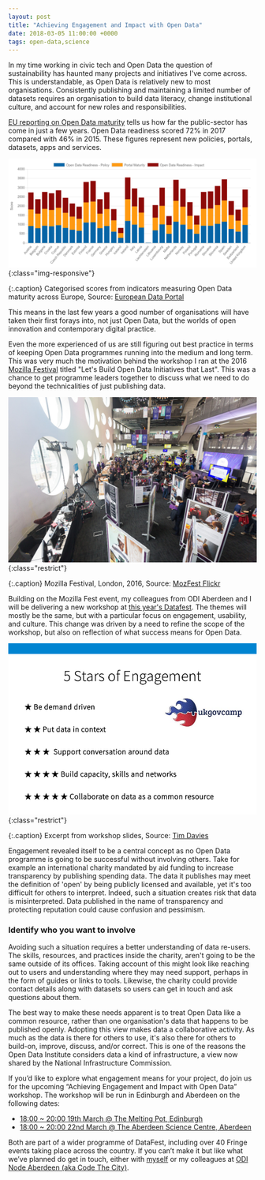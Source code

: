 ```yaml
---
layout: post
title: "Achieving Engagement and Impact with Open Data"
date: 2018-03-05 11:00:00 +0000
tags: open-data,science
---
```


In my time working in civic tech and Open Data the question of sustainability has haunted many projects and initiatives I've come across. This is understandable, as Open Data is relatively new to most organisations. Consistently publishing and maintaining a limited number of datasets requires an organisation to build data literacy, change institutional culture, and account for new roles and responsibilities.

[EU reporting on Open Data maturity](https://www.europeandataportal.eu/en/highlights/open-data-maturity-europe-2017) tells us how far the public-sector has come in just a few years. Open Data readiness scored 72% in 2017 compared with 46% in 2015. These figures represent new policies, portals, datasets, apps and services.

![Open Data maturity across Europe](/assets/images/open-data-maturity.png){:class="img-responsive"}

{:.caption}
Categorised scores from indicators measuring Open Data maturity across Europe, Source: [European Data Portal](https://www.europeandataportal.eu/dashboard#2017)

This means in the last few years a good number of organisations will have taken their first forays into, not just Open Data, but the worlds of open innovation and contemporary digital practice.

Even the more experienced of us are still figuring out best practice in terms of keeping Open Data programmes running into the medium and long term. This was very much the motivation behind the workshop I ran at the 2016 [Mozilla Festival](https://mozillafestival.org) titled "Let's Build Open Data Initiatives that Last". This was a chance to get programme leaders together to discuss what we need to do beyond the technicalities of just publishing data.

![Mozilla Festival](/assets/images/mozfest.jpg){:class="restrict"}

{:.caption}
Mozilla Festival, London, 2016, Source: [MozFest Flickr](https://www.flickr.com/photos/mozfest/30004707293/in/album-72157672259755823/)

Building on the Mozilla Fest event, my colleagues from ODI Aberdeen and I will be delivering a new workshop at [this year's Datafest](https://www.datafest.global/events/). The themes will mostly be the same, but with a particular focus on engagement, usability, and culture. This change was driven by a need to refine the scope of the workshop, but also on reflection of what success means for Open Data.

![5 Stars of Engagement](/assets/images/engagement.png){:class="restrict"}

{:.caption}
Excerpt from workshop slides, Source: [Tim Davies](www.timdavies.org.uk/2012/01/21/5-stars-of-open-data-engagement/)

Engagement revealed itself to be a central concept as no Open Data programme is going to be successful without involving others. Take for example an international charity mandated by aid funding to increase transparency by publishing spending data. The data it publishes may meet the definition of 'open' by being publicly licensed and available, yet it's too difficult for others to interpret. Indeed, such a situation creates risk that data is misinterpreted. Data published in the name of transparency and protecting reputation could cause confusion and pessimism.

### Identify who you want to involve

Avoiding such a situation requires a better understanding of data re-users. The skills, resources, and practices inside the charity, aren't going to be the same outside of its offices. Taking account of this might look like reaching out to users and understanding where they may need support, perhaps in the form of guides or links to tools. Likewise, the charity could provide contact details along with datasets so users can get in touch and ask questions about them.

The best way to make these needs apparent is to treat Open Data like a common resource, rather than one organisation's data that happens to be published openly. Adopting this view makes data a collaborative activity. As much as the data is there for others to use, it's also there for others to build-on, improve, discuss, and/or correct. This is one of the reasons the Open Data Institute considers data a kind of infrastructure, a view now shared by the National Infrastructure Commission.

If you’d like to explore what engagement means for your project, do join us for the upcoming “Achieving Engagement and Impact with Open Data” workshop. The workshop will be run in Edinburgh and Aberdeen on the following dates:

- [18:00 ~ 20:00 19th March @ The Melting Pot, Edinburgh](https://www.eventbrite.co.uk/e/achieving-engagement-impact-with-open-data-tickets-42463078210)
- [18:00 ~ 20:00 22nd March @ The Aberdeen Science Centre, Aberdeen](https://www.eventbrite.co.uk/e/achieving-engagement-impact-with-open-data-aberdeen-tickets-43030013930)

Both are part of a wider programme of DataFest, including over 40 Fringe events taking place across the country. If you can’t make it but like what we’ve planned do get in touch, either with [myself](https://twitter.com/digitalWestie) or my colleagues at [ODI Node Aberdeen (aka Code The City)](http://codethecity.org).